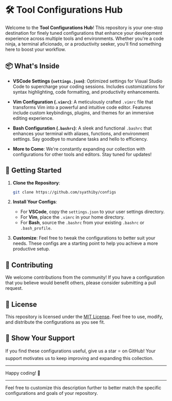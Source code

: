 # 🛠️ Tool Configurations Hub

Welcome to the **Tool Configurations Hub**! This repository is your one-stop destination for finely tuned configurations that enhance your development experience across multiple tools and environments. Whether you're a code ninja, a terminal aficionado, or a productivity seeker, you'll find something here to boost your workflow.

## 📦 What's Inside

- **VSCode Settings (`settings.json`)**: Optimized settings for Visual Studio Code to supercharge your coding sessions. Includes customizations for syntax highlighting, code formatting, and productivity enhancements.
  
- **Vim Configuration (`.vimrc`)**: A meticulously crafted `.vimrc` file that transforms Vim into a powerful and intuitive code editor. Features include custom keybindings, plugins, and themes for an immersive editing experience.

- **Bash Configuration (`.bashrc`)**: A sleek and functional `.bashrc` that enhances your terminal with aliases, functions, and environment settings. Say goodbye to mundane tasks and hello to efficiency.

- **More to Come**: We're constantly expanding our collection with configurations for other tools and editors. Stay tuned for updates!

## 🚀 Getting Started

1. **Clone the Repository**:
   ```sh
   git clone https://github.com/syathiby/configs
   ```

2. **Install Your Configs**:
   - For **VSCode**, copy the `settings.json` to your user settings directory.
   - For **Vim**, place the `.vimrc` in your home directory.
   - For **Bash**, source the `.bashrc` from your existing `.bashrc` or `.bash_profile`.

3. **Customize**: Feel free to tweak the configurations to better suit your needs. These configs are a starting point to help you achieve a more productive setup.

## 🤝 Contributing

We welcome contributions from the community! If you have a configuration that you believe would benefit others, please consider submitting a pull request.

## 📄 License

This repository is licensed under the [MIT License](LICENSE). Feel free to use, modify, and distribute the configurations as you see fit.

## 🌟 Show Your Support

If you find these configurations useful, give us a star ⭐ on GitHub! Your support motivates us to keep improving and expanding this collection.

---

Happy coding! 🚀

---

Feel free to customize this description further to better match the specific configurations and goals of your repository.
